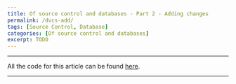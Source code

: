 ```yaml
---
title: Of source control and databases - Part 2 - Adding changes
permalink: /dvcs-add/
tags: [Source Control, Database]
categories: [Of source control and databases]
excerpt: TODO
---
```


---
All the code for this article can be found [here]().

---

